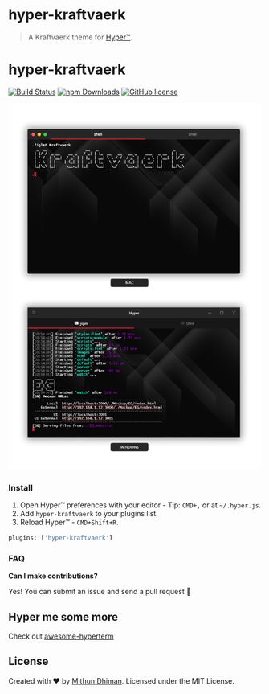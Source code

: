 # hyper-kraftvaerk
> A Kraftvaerk theme for [Hyper™](http://hyper.is).

# hyper-kraftvaerk

[![Build Status](https://img.shields.io/travis/kraftvaerk/hyper-kraftvaerk.svg?style=flat-square)](https://travis-ci.org/kraftvaerk/hyper-kraftvaerk)
[![npm Downloads](https://img.shields.io/npm/dt/hyper-kraftvaerk.svg?style=flat-square)](https://www.npmjs.com/package/hyper-kraftvaerk)
[![GitHub license](https://img.shields.io/github/license/kraftvaerk/hyper-kraftvaerk.svg?style=flat-square)](https://github.com/kraftvaerk/hyper-kraftvaerk/blob/master/LICENSE)

![hyper](screenshot.png)

### Install

1. Open Hyper™ preferences with your editor - Tip: `CMD+,` or at `~/.hyper.js`.
2. Add `hyper-kraftvaerk` to your plugins list.
3. Reload Hyper™ - `CMD+Shift+R`.

```js
plugins: ['hyper-kraftvaerk']
```

### FAQ

**Can I make contributions?**

Yes! You can submit an issue and send a pull request :tada:

## Hyper me some more 
Check out [awesome-hyperterm](https://github.com/bnb/awesome-hyperterm)

## License
Created with ♥ by [Mithun Dhiman](https://github.com/mi2oon). Licensed under the MIT License.

